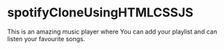 # spotifyCloneUsingHTMLCSSJS

This is an amazing music player where You can add your playlist and can listen your favourite songs.
